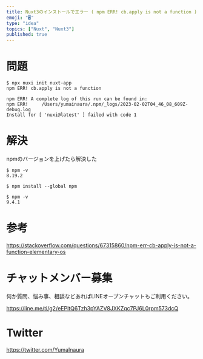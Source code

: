 ```yaml
---
title: Nuxt3のインストールでエラー ( npm ERR! cb.apply is not a function )
emoji: "🖥"
type: "idea"
topics: ["Nuxt", "Nuxt3"]
published: true
---
```



# 問題

```
$ npx nuxi init nuxt-app
npm ERR! cb.apply is not a function

npm ERR! A complete log of this run can be found in:
npm ERR!     /Users/yumainaura/.npm/_logs/2023-02-02T04_46_08_609Z-debug.log
Install for [ 'nuxi@latest' ] failed with code 1
```

# 解決

npmのバージョンを上げたら解決した

```
$ npm -v
8.19.2
```

```
$ npm install --global npm
```

```
$ npm -v
9.4.1
```

# 参考

https://stackoverflow.com/questions/67315860/npm-err-cb-apply-is-not-a-function-elementary-os

# チャットメンバー募集


何か質問、悩み事、相談などあればLINEオープンチャットもご利用ください。

https://line.me/ti/g2/eEPltQ6Tzh3pYAZV8JXKZqc7PJ6L0rpm573dcQ


# Twitter

https://twitter.com/YumaInaura

